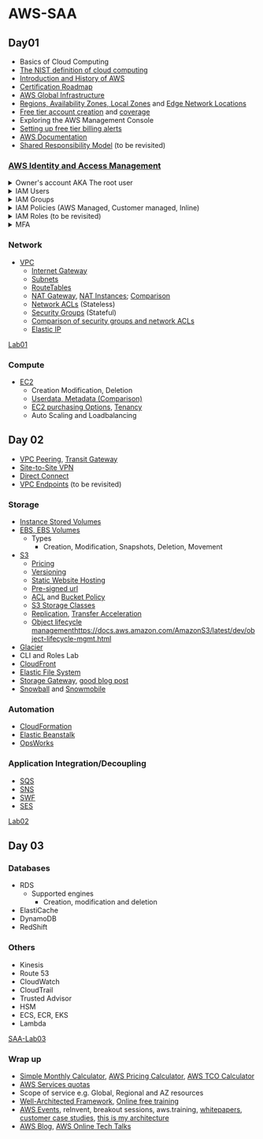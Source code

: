 # AWS-SAA

## Day01

- Basics of Cloud Computing 
- [The NIST definition of cloud computing](https://nvlpubs.nist.gov/nistpubs/Legacy/SP/nistspecialpublication800-145.pdf)
- [Introduction and History of AWS](https://techcrunch.com/2016/07/02/andy-jassys-brief-history-of-the-genesis-of-aws/)
- [Certification Roadmap](https://aws.amazon.com/certification/)
- [AWS Global Infrastructure](https://aws.amazon.com/about-aws/global-infrastructure/)
- [Regions, Availability Zones, Local Zones](https://docs.aws.amazon.com/AWSEC2/latest/UserGuide/using-regions-availability-zones.html) and [Edge Network Locations](https://aws.amazon.com/about-aws/global-infrastructure/regional-product-services/#AWS_Edge_Network_Locations)
- [Free tier account creation](https://aws.amazon.com/premiumsupport/knowledge-center/create-and-activate-aws-account/) and [coverage](https://aws.amazon.com/free/)
- Exploring the AWS Management Console
- [Setting up free tier billing alerts](https://docs.aws.amazon.com/awsaccountbilling/latest/aboutv2/tracking-free-tier-usage.html)
- [AWS Documentation](https://docs.aws.amazon.com/index.html)
- [Shared Responsibility Model](https://aws.amazon.com/compliance/shared-responsibility-model/) (to be revisited)

### [AWS Identity and Access Management](https://docs.aws.amazon.com/IAM/latest/UserGuide/introduction.html)

<details>
  <summary>Owner's account AKA The root user</summary>
  
[The AWS Account Root User](https://docs.aws.amazon.com/IAM/latest/UserGuide/id_root-user.html) and [only when to use it](https://docs.aws.amazon.com/general/latest/gr/aws_tasks-that-require-root.html)
</details>

<details>
  <summary>IAM Users</summary>
  
An AWS IAM user is an entity that you create in AWS to represent the person or service that uses it to interact with AWS. IAM Users have a set of permanent credentials such as an Access Key and/or Console ID-Password. You attach permission policies to the IAM user that determine what the user can and cannot do in AWS.
The console ID-password is used to access the services in the AWS account through the browser interface.
Access keys are a combination of an access key ID and a secret access key that are assigned to a user. These can be used to make programmatic calls to AWS when using the API in program code or at a command prompt when using the AWS CLI.
</details>

<details>
  <summary>IAM Groups</summary>
  
  If you find that you'll have several users who need similar permissions, you can define an IAM Group and associate your users to the group.
  
</details>

<details>
  <summary>IAM Policies (AWS Managed, Customer managed, Inline)</summary>
  
  By default, all permissions are denied unless explicitly granted. You may select predefined permissions from the list of AWS Managed Policies or define your own custom IAM policies.
  AWS Managed policies are common across all AWS customers. We can only use them but cannot modify/delete them. Customer-managed policies provide more precise control over your policies than AWS managed policies.
</details>

<details>
  <summary>IAM Roles (to be revisited)</summary>
  IAM Roles are used to provide temporary security credentials to any principal. One common case is allowing the EC2 service to distribute credentials to your application code running on an EC2 instance. Roles can also enable other scenarios in the enterprise such as cross-account access and identity federation.
  

</details>

<details>
  <summary>MFA</summary>
  
NA
</details>

### Network

- [VPC](https://aws.amazon.com/vpc/)
  - [Internet Gateway](https://docs.aws.amazon.com/vpc/latest/userguide/VPC_Internet_Gateway.html)
  - [Subnets](https://docs.aws.amazon.com/vpc/latest/userguide/VPC_Subnets.html#vpc-subnet-basics)
  - [RouteTables](https://docs.aws.amazon.com/vpc/latest/userguide/VPC_Route_Tables.html)
  - [NAT Gateway](https://docs.aws.amazon.com/vpc/latest/userguide/vpc-nat-gateway.html), [NAT Instances](https://docs.aws.amazon.com/vpc/latest/userguide/VPC_NAT_Instance.html); [Comparison](https://docs.aws.amazon.com/vpc/latest/userguide/vpc-nat-comparison.html)
  - [Network ACLs](https://docs.aws.amazon.com/vpc/latest/userguide/vpc-network-acls.html) (Stateless)
  - [Security Groups](https://docs.aws.amazon.com/AWSEC2/latest/UserGuide/ec2-security-groups.html) (Stateful) 
  - [Comparison of security groups and network ACLs](https://docs.aws.amazon.com/vpc/latest/userguide/VPC_Security.html)
  - [Elastic IP](https://docs.aws.amazon.com/AWSEC2/latest/UserGuide/elastic-ip-addresses-eip.html)

[Lab01](https://github.com/ashydv/aws-labs/blob/master/SAA-Lab01.md)

### Compute

- [EC2](https://docs.aws.amazon.com/AWSEC2/latest/UserGuide/concepts.html)
  - Creation Modification, Deletion
  - [Userdata, Metadata (Comparison)](https://docs.aws.amazon.com/AWSEC2/latest/UserGuide/ec2-instance-metadata.html)
  - [EC2 purchasing Options](https://docs.aws.amazon.com/AWSEC2/latest/UserGuide/instance-purchasing-options.html), [Tenancy](https://docs.aws.amazon.com/AWSEC2/latest/UserGuide/dedicated-instance.html)
  - Auto Scaling and Loadbalancing

## Day 02

- [VPC Peering](https://docs.aws.amazon.com/vpc/latest/peering/what-is-vpc-peering.html), [Transit Gateway](https://aws.amazon.com/transit-gateway/)
- [Site-to-Site VPN](https://docs.aws.amazon.com/vpn/latest/s2svpn/VPC_VPN.html)
- [Direct Connect](https://docs.aws.amazon.com/directconnect/latest/UserGuide/Welcome.html)
- [VPC Endpoints](https://docs.aws.amazon.com/vpc/latest/userguide/vpc-endpoints.html) (to be revisited)

### Storage

- [Instance Stored Volumes](https://docs.aws.amazon.com/AWSEC2/latest/UserGuide/InstanceStorage.html)
- [EBS, EBS Volumes](https://docs.aws.amazon.com/AWSEC2/latest/UserGuide/AmazonEBS.html)  
  - Types  
    - Creation, Modification, Snapshots, Deletion, Movement
- [S3](https://aws.amazon.com/s3/)
  - [Pricing](https://aws.amazon.com/s3/pricing/)
  - [Versioning](https://docs.aws.amazon.com/AmazonS3/latest/dev/Versioning.html)
  - [Static Website Hosting](https://docs.aws.amazon.com/AmazonS3/latest/dev/WebsiteHosting.html)
  - [Pre-signed url](https://docs.aws.amazon.com/AmazonS3/latest/dev/ShareObjectPreSignedURL.html)
  - [ACL](https://docs.aws.amazon.com/AmazonS3/latest/dev/S3_ACLs_UsingACLs.html) and [Bucket Policy](https://docs.aws.amazon.com/AmazonS3/latest/dev/using-iam-policies.html)
  - [S3 Storage Classes](https://aws.amazon.com/s3/storage-classes/)
  - [Replication](https://docs.aws.amazon.com/AmazonS3/latest/dev/replication.html), [Transfer Acceleration](https://docs.aws.amazon.com/AmazonS3/latest/dev/transfer-acceleration.html)
  - [Object lifecycle management]()https://docs.aws.amazon.com/AmazonS3/latest/dev/object-lifecycle-mgmt.html
- [Glacier](https://aws.amazon.com/glacier/)
- CLI and Roles Lab
- [CloudFront](https://docs.aws.amazon.com/AmazonCloudFront/latest/DeveloperGuide/Introduction.html)
- [Elastic File System](https://docs.aws.amazon.com/AWSEC2/latest/UserGuide/AmazonEFS.html)
- [Storage Gateway](https://aws.amazon.com/storagegateway/), [good blog post](https://aws.amazon.com/blogs/storage/cloud-storage-in-minutes-with-aws-storage-gateway/) 
- [Snowball](https://docs.aws.amazon.com/snowball/latest/ug/whatissnowball.html) and [Snowmobile](https://aws.amazon.com/snowmobile/)

### Automation

- [CloudFormation](https://docs.aws.amazon.com/AWSCloudFormation/latest/UserGuide/Welcome.html)
- [Elastic Beanstalk](https://docs.aws.amazon.com/elasticbeanstalk/latest/dg/Welcome.html)
- [OpsWorks](https://docs.aws.amazon.com/opsworks/latest/userguide/welcome.html)

### Application Integration/Decoupling

- [SQS](https://docs.aws.amazon.com/AWSSimpleQueueService/latest/SQSDeveloperGuide/welcome.html)
- [SNS](https://docs.aws.amazon.com/sns/latest/dg/welcome.html)
- [SWF](https://docs.aws.amazon.com/amazonswf/latest/developerguide/swf-welcome.html)
- [SES](https://docs.aws.amazon.com/ses/latest/DeveloperGuide/Welcome.html)


[Lab02](https://github.com/ashydv/aws-labs/blob/master/SAA-Lab02.md)

## Day 03

### Databases

- RDS
  - Supported engines
    - Creation, modification and deletion
- ElastiCache
- DynamoDB
- RedShift

### Others

- Kinesis
- Route 53
- CloudWatch
- CloudTrail
- Trusted Advisor
- HSM
- ECS, ECR, EKS
- Lambda

[SAA-Lab03](https://github.com/ashydv/aws-labs/blob/master/SAA-Lab03.md)

### Wrap up

- [Simple Monthly Calculator](https://calculator.s3.amazonaws.com/index.html), [AWS Pricing Calculator](https://calculator.aws/#/), [AWS TCO Calculator](https://awstcocalculator.com/)
- [AWS Services quotas](https://docs.aws.amazon.com/general/latest/gr/aws_service_limits.html)
- Scope of service e.g. Global, Regional and AZ resources
- [Well-Architected Framework](https://d1.awsstatic.com/whitepapers/architecture/AWS_Well-Architected_Framework.pdf), [Online free training](https://www.aws.training/Details/Curriculum?id=42037)
- [AWS Events](https://aws.amazon.com/events/), reInvent, breakout sessions, aws.training, [whitepapers](https://aws.amazon.com/whitepapers/?whitepapers/), [customer case studies](https://aws.amazon.com/solutions/case-studies/), [this is my architecture](https://aws.amazon.com/this-is-my-architecture/)
- [AWS Blog](https://aws.amazon.com/blogs/aws/), [AWS Online Tech Talks](https://aws.amazon.com/events/online-tech-talks/)
